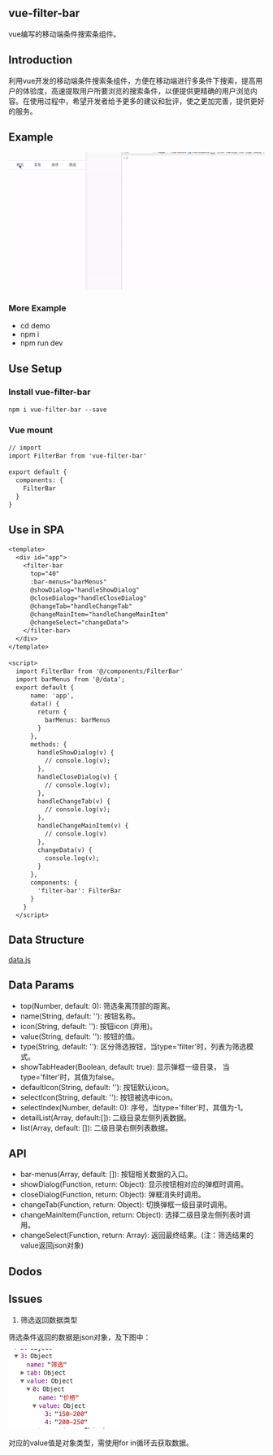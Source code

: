 ## vue-filter-bar

  vue编写的移动端条件搜索条组件。

## Introduction

  利用vue开发的移动端条件搜索条组件，方便在移动端进行多条件下搜索，提高用户的体验度，高速提取用户所要浏览的搜索条件，以便提供更精确的用户浏览内容。在使用过程中，希望开发者给予更多的建议和批评，使之更加完善，提供更好的服务。

## Example

![Alt text](/demo/static/filterbar1.gif)

### More Example

   * cd demo
   * npm i
   * npm run dev

## Use Setup

### Install vue-filter-bar

    npm i vue-filter-bar --save

### Vue mount

    // import
    import FilterBar from 'vue-filter-bar'

    export default {
      components: {
        FilterBar
      }
    }

## Use in SPA

    <template>
      <div id="app">
        <filter-bar 
          top="40" 
          :bar-menus="barMenus" 
          @showDialog="handleShowDialog" 
          @closeDialog="handleCloseDialog" 
          @changeTab="handleChangeTab"
          @changeMainItem="handleChangeMainItem" 
          @changeSelect="changeData">
        </filter-bar>
      </div>
    </template>

    <script>
      import FilterBar from '@/components/FilterBar'
      import barMenus from '@/data';
      export default {
          name: 'app',
          data() {
            return {
              barMenus: barMenus
            }
          },
          methods: {
            handleShowDialog(v) {
              // console.log(v);
            },
            handleCloseDialog(v) {
              // console.log(v);
            },
            handleChangeTab(v) {
              // console.log(v);
            },
            handleChangeMainItem(v) {
              // console.log(v)
            },
            changeData(v) {
              console.log(v);
            }
          },
          components: {
            'filter-bar': FilterBar
          }
        }
      </script>

## Data Structure

  [data.js](/demo/src/data.js)

## Data Params
   
   * top(Number, default: 0): 筛选条离顶部的距离。
   * name(String, default: ''): 按钮名称。
   * icon(String, default: ''): 按钮icon (弃用)。
   * value(String, default: ''): 按钮的值。
   * type(String, default: ''): 区分筛选按钮，当type='filter'时，列表为筛选模式。
   * showTabHeader(Boolean, default: true): 显示弹框一级目录， 当type='filter'时，其值为false。
   * defaultIcon(String, default: ''): 按钮默认icon。
   * selectIcon(String, default: ''): 按钮被选中icon。
   * selectIndex(Number, default: 0): 序号，当type='filter'时，其值为-1。
   * detailList(Array, default:[]): 二级目录左侧列表数据。
   * list(Array, default: []): 二级目录右侧列表数据。

## API

   * bar-menus(Array, default: []): 按钮相关数据的入口。
   * showDialog(Function, return: Object): 显示按钮相对应的弹框时调用。
   * closeDialog(Function, return: Object): 弹框消失时调用。
   * changeTab(Function, return: Object): 切换弹框一级目录时调用。
   * changeMainItem(Function, return: Object): 选择二级目录左侧列表时调用。
   * changeSelect(Function, return: Array): 返回最终结果。(注：筛选结果的value返回json对象)

## Dodos


## Issues

1. 筛选返回数据类型

筛选条件返回的数据是json对象，及下图中：

![Alt text](/demo/static/value.png)

对应的value值是对象类型，需使用for in循环去获取数据。
 